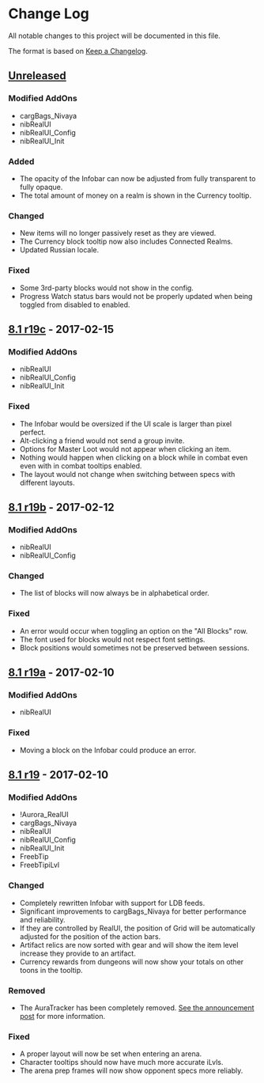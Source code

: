 # Change Log #
All notable changes to this project will be documented in this file.

The format is based on [Keep a Changelog](http://keepachangelog.com/).

## [Unreleased] ##
### Modified AddOns ###

  * cargBags_Nivaya
  * nibRealUI
  * nibRealUI_Config
  * nibRealUI_Init

### Added ###

  * The opacity of the Infobar can now be adjusted from fully transparent to fully opaque.
  * The total amount of money on a realm is shown in the Currency tooltip.

### Changed ###

  * New items will no longer passively reset as they are viewed.
  * The Currency block tooltip now also includes Connected Realms.
  * Updated Russian locale.

### Fixed ###

  * Some 3rd-party blocks would not show in the config.
  * Progress Watch status bars would not be properly updated when being toggled from disabled to enabled.




## [8.1 r19c] - 2017-02-15 ##
### Modified AddOns ###

  * nibRealUI
  * nibRealUI_Config
  * nibRealUI_Init

### Fixed ###

  * The Infobar would be oversized if the UI scale is larger than pixel perfect.
  * Alt-clicking a friend would not send a group invite.
  * Options for Master Loot would not appear when clicking an item.
  * Nothing would happen when clicking on a block while in combat even even with in combat tooltips enabled.
  * The layout would not change when switching between specs with different layouts.




## [8.1 r19b] - 2017-02-12 ##
### Modified AddOns ###

  * nibRealUI
  * nibRealUI_Config

### Changed ###

  * The list of blocks will now always be in alphabetical order.

### Fixed ###

  * An error would occur when toggling an option on the "All Blocks" row.
  * The font used for blocks would not respect font settings.
  * Block positions would sometimes not be preserved between sessions.




## [8.1 r19a] - 2017-02-10 ##
### Modified AddOns ###

  * nibRealUI

### Fixed ###

  * Moving a block on the Infobar could produce an error.




## [8.1 r19] - 2017-02-10 ##
### Modified AddOns ###

  * !Aurora_RealUI
  * cargBags_Nivaya
  * nibRealUI
  * nibRealUI_Config
  * nibRealUI_Init
  * FreebTip
  * FreebTipiLvl

### Changed ###

  * Completely rewritten Infobar with support for LDB feeds.
  * Significant improvements to cargBags_Nivaya for better performance and reliability.
  * If they are controlled by RealUI, the position of Grid will be automatically adjusted for the position of the action bars.
  * Artifact relics are now sorted with gear and will show the item level increase they provide to an artifact.
  * Currency rewards from dungeons will now show your totals on other toons in the tooltip.

### Removed ###

  * The AuraTracker has been completely removed. [See the announcement post](http://www.wowinterface.com/forums/showthread.php?t=54839) for more information.

### Fixed ###

  * A proper layout will now be set when entering an arena.
  * Character tooltips should now have much more accurate iLvls.
  * The arena prep frames will now show opponent specs more reliably.

[Unreleased]: https://github.com/RealUI/RealUI/compare/master...develop
[8.1 r19c]: https://github.com/RealUI/RealUI/compare/8.1_r19b...8.1_r19c
[8.1 r19b]: https://github.com/RealUI/RealUI/compare/8.1_r19a...8.1_r19b
[8.1 r19a]: https://github.com/RealUI/RealUI/compare/8.1_r19...8.1_r19a
[8.1 r19]: https://github.com/RealUI/RealUI/compare/8.1_r18l...8.1_r19

